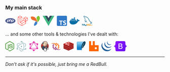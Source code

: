 
### My main stack

<img src="icons/php.svg" alt="PHP" height="32" />&nbsp;
<img src="icons/laravel.svg" alt="Laravel" height="32" />&nbsp;
<img src="icons/yii.svg" alt="Yii" height="32" />&nbsp;
<img src="icons/vue.svg" alt="Vue" height="32" />&nbsp;
<img src="icons/typescript.svg" alt="TypeScript" height="32" />&nbsp;
<img src="icons/docker.svg" alt="Docker" height="32" />&nbsp;
<img src="icons/mysql.svg" alt="MySQL" height="32" />&nbsp;

... and some other tools & technologies I've dealt with:

<img src="icons/node.svg" alt="Git" height="32" />&nbsp;
<img src="icons/electron.svg" alt="Electron.js" height="32" />&nbsp;
<img src="icons/graphql.svg" alt="GraphQL" height="32" />&nbsp;
<img src="icons/jenkins.svg" alt="Jenkins" height="32" />&nbsp;
<img src="icons/ratchet.png" alt="Ratchet" height="32" />&nbsp;
<img src="icons/redis.svg" alt="Redis" height="32" />&nbsp;
<img src="icons/sqlite.svg" alt="SQLite" height="32" />&nbsp;
<img src="icons/rabbitmq.svg" alt="RabbitMQ" height="32" />&nbsp;
<img src="icons/jquery.svg" alt="jQuery" height="32" />&nbsp;
<img src="icons/bootstrap.svg" alt="Bootstrap" height="32" />&nbsp;


----

*Don't ask if it's possible, just bring me a RedBull.*
